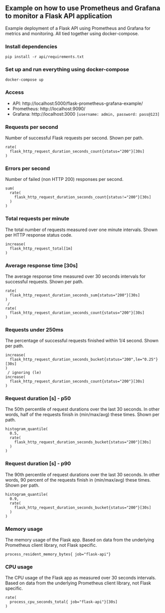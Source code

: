 ## Example on how to use Prometheus and Grafana to monitor a Flask API application

Example deployment of a Flask API using Prometheus and Grafana for metrics and monitoring. All tied together using docker-compose.

### Install dependencies

```
pip install -r api/requirements.txt
```

### Set up and run everything using docker-compose

```
docker-compose up
```

### Access

* API: http://localhost:5000/flask-prometheus-grafana-example/
* Prometheus: http://localhost:9090/
* Grafana: http://localhost:3000 `[username: admin, password: pass@123]`
### Requests per second

Number of successful Flask requests per second. Shown per path.

```
rate(
  flask_http_request_duration_seconds_count{status="200"}[30s]
)
```

### Errors per second

Number of failed (non HTTP 200) responses per second.

```
sum(
  rate(
    flask_http_request_duration_seconds_count{status!="200"}[30s]
  )
)
```

### Total requests per minute

The total number of requests measured over one minute intervals. Shown per HTTP response status code.

```
increase(
  flask_http_request_total[1m]
)
```

### Average response time [30s]

The average response time measured over 30 seconds intervals for successful requests. Shown per path.

```
rate(
  flask_http_request_duration_seconds_sum{status="200"}[30s]
)
 /
rate(
  flask_http_request_duration_seconds_count{status="200"}[30s]
)
```

### Requests under 250ms

The percentage of successful requests finished within 1/4 second. Shown per path.

```
increase(
  flask_http_request_duration_seconds_bucket{status="200",le="0.25"}[30s]
)
 / ignoring (le)
increase(
  flask_http_request_duration_seconds_count{status="200"}[30s]
)
```

### Request duration [s] - p50

The 50th percentile of request durations over the last 30 seconds. In other words, half of the requests finish in (min/max/avg) these times. Shown per path.

```
histogram_quantile(
  0.5,
  rate(
    flask_http_request_duration_seconds_bucket{status="200"}[30s]
  )
)
```

### Request duration [s] - p90

The 90th percentile of request durations over the last 30 seconds. In other words, 90 percent of the requests finish in (min/max/avg) these times. Shown per path.

```
histogram_quantile(
  0.9,
  rate(
    flask_http_request_duration_seconds_bucket{status="200"}[30s]
  )
)
```

### Memory usage

The memory usage of the Flask app. Based on data from the underlying Prometheus client library, not Flask specific.

```
process_resident_memory_bytes{ job="flask-api"}
```

### CPU usage

The CPU usage of the Flask app as measured over 30 seconds intervals. Based on data from the underlying Prometheus client library, not Flask specific.

```
rate(
  process_cpu_seconds_total{ job="flask-api"}[30s]
)
```

